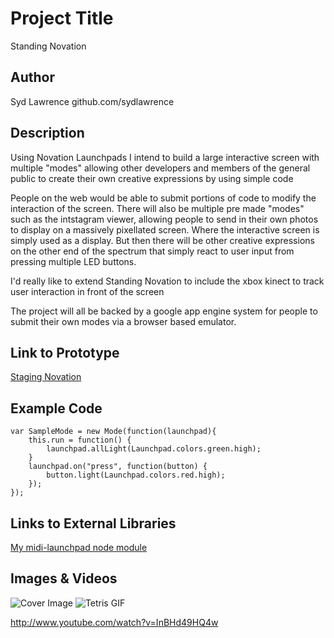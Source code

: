 # Project Title
Standing Novation

## Author
Syd Lawrence github.com/sydlawrence

## Description
Using Novation Launchpads I intend to build a large interactive screen with multiple "modes" allowing other developers and members of the general public to create their own creative expressions by using simple code

People on the web would be able to submit portions of code to modify the interaction of the screen. There will also be multiple pre made "modes" such as the intstagram viewer, allowing people to send in their own photos to display on a massively pixellated screen. Where the interactive screen is simply used as a display. But then there will be other creative expressions on the other end of the spectrum that simply react to user input from pressing multiple LED buttons.

I'd really like to extend Standing Novation to include the xbox kinect to track user interaction in front of the screen

The project will all be backed by a google app engine system for people to submit their own modes via a browser based emulator.

## Link to Prototype
[Staging Novation](http://global.novationmusic.com/community/news/standing-novation "Standing Novation blog post")

## Example Code
```
var SampleMode = new Mode(function(launchpad){
    this.run = function() {
        launchpad.allLight(Launchpad.colors.green.high);
    }
    launchpad.on("press", function(button) {
        button.light(Launchpad.colors.red.high);
    });
});
```
## Links to External Libraries
[My midi-launchpad node module](https://github.com/sydlawrence/node-midi-launchpad "node midi-launchpad")

## Images & Videos
![Cover Image](project_images/cover.jpg?raw=true "Cover Image")
![Tetris GIF](project_images/example.gif?raw=true "Tetris GIF")

http://www.youtube.com/watch?v=InBHd49HQ4w